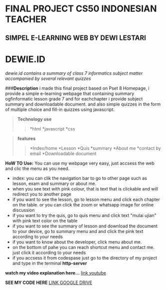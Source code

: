 # FINAL PROJECT CS50 INDONESIAN TEACHER
## SIMPEL E-LEARNING WEB BY DEWI LESTARI

# **DEWIE.ID**

*dewie.id contains a summary of class 7 informatics subject matter accompanied by several relevant quizzes*

###**Description**
i made this final project based on Pset 8 Homepage, i provide a simple e-learning webpage that
containing summary ogfinformatic lesson grade 7 and for eachchapter i provide subject summary and downloadable document. and also simple quizzes in the form of multiple choice and fill-in quizzes using javascript.

>**Technology use**
>>*html
>>*javascript
>>*css

>**features**
>>*Index/home
>>*Lesson
>>*Quis
>>*summary
>>*About me
>>*contact by email
>>*Downloadable document


**HoW TO Use:**
You can use my webpage very easy, just accsess the web and clic the menu as you need.

* index: you can clik the navigation bar to go to other page such as lesson, exam and summary or about me.
* when you see text with pink colour, that is text that is clickable and will redirect you to another page
* if you want to see the lesson, go to lesson menu and click each chapter on the table. or you can click the zoom or whatsapp image for online discussion
* if you want to try the quis, go to quis menu and click text "mulai ujian" with pink text color on the table
* if you want to see the summary of lesson and download the document to your device, go to summary menu and and click the pink text according to your needs
* if you want to know about the developer, click menu about me.
* on the bottom of pahe you can reach shortcut menu and contact me. just click it according to your needs
* if you accsess it from codespase just go  to the directory of my project and type in the terminal **http-server**

**watch my video explanation here...**
[link youtube](https://youtu.be/cvR7MqaO2nM)

**SEE MY CODE HERE**
[LINK GOOGLE DRIVE](https://drive.google.com/drive/folders/1xzvGlHf4XK4EyszuXp650aaYY3P003vG?usp=sharing)
